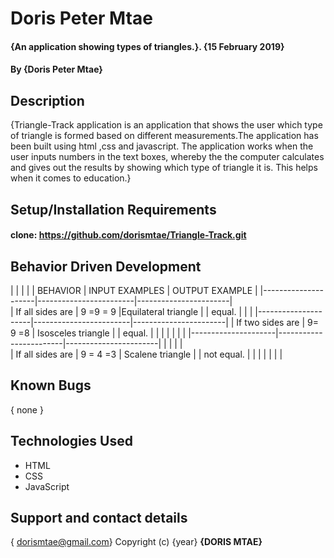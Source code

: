 # Doris Peter Mtae
#### {An application showing types of triangles.}. {15 February 2019}
#### By {Doris Peter Mtae}
## Description
{Triangle-Track application is an application that shows the user which type of triangle is formed based on different measurements.The application has been built using html ,css and javascript. The application works when the user inputs numbers in the text boxes, whereby the the computer calculates and gives out the results by showing which type of triangle it is. This helps when it comes to education.}
## Setup/Installation Requirements
#### clone: https://github.com/dorismtae/Triangle-Track.git
## Behavior Driven Development
  |                     |                        |                       |
  |     BEHAVIOR        |   INPUT EXAMPLES       |      OUTPUT EXAMPLE   |
  |---------------------|------------------------|-----------------------|                   
  | If all sides are    |     9 =9 = 9           |Equilateral triangle   |
  | equal.              |                        |                       |
  |---------------------|------------------------|-----------------------|
  | If two sides are    |     9= 9 =8            | Isosceles triangle    |
  |  equal.             |                        |                       |
  |                     |                        |                       |
  |---------------------|------------------------|-----------------------|                                   |                     |                        |                       |  
  |  If  all sides are  |     9 = 4 =3           |  Scalene triangle     |
  |   not equal.        |                        |                       |
  |                     |                        |                       |


## Known Bugs
{ none }
## Technologies Used
* HTML
* CSS
* JavaScript
## Support and contact details
{ dorismtae@gmail.com}
Copyright (c) {year} **{DORIS MTAE}**
